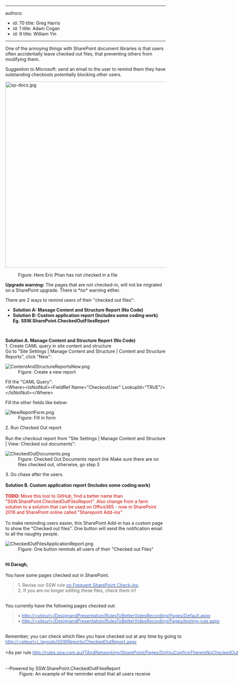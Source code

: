 

---
authors:
  - id: 70
    title: Greg Harris
  - id: 1
    title: Adam Cogan
  - id: 9
    title: William Yin
---




<span class='intro'> <p></p><p class="p1">One of the annoying things with SharePoint document libraries is that users often accidentally leave checked out files, that preventing others from modifying them.​</p><p class="p1">Suggestion to Microsoft&#58; send an email to the user to remind them they have outstanding checkouts potentially blocking other users.</p><dl class="image"><dt>
      <img src="/PublishingImages/sp-docs.jpg" alt="sp-docs.jpg" style="margin&#58;0px;width&#58;780px;height&#58;585px;" />
   </dt><dd>Figure&#58; Here Eric Phan has not checked in a file </dd></dl><p></p><p>
   <b>Upgrade warning&#58;</b> The pages that are not checked-in, will not be migrated on a SharePoint upgrade. There is *no* warning either.​</p><p>There are 2 ways to remind users of their &quot;checked out files&quot;&#58;​</p><ul><li> 
      <strong>Solution A&#58; Manage Content and Structure Report (No Code)​</strong></li><li> 
      <strong> 
         <strong>Solution B&#58; Custom application report (Includes some coding work)​<br>Eg.&#160;SSW.SharePoint.CheckedOutFilesReport​<br></strong></strong></li></ul> </span>

​ 
<div> 
   <strong>Solution A. Manage Content and Structure Report (No Code)</strong></div><div>1. Create CAML query in site content and structure</div><div>Go to &quot;Site Settings | Manage Content and Structure | Content and Structure Reports&quot;, click &quot;New&quot;&#58;</div><dl class="image"><dt> <img class="ssw-rteStyle-ImageArea" alt="ContentAndStructureReportsNew.png" src="/PublishingImages/ContentAndStructureReportsNew.png" /> </dt><dd class="ssw-rteStyle-FigureNormal">Figure&#58; Create a new report</dd></dl><div> 
   <span>Fill the</span><span>&#160;&quot;CAML Query&quot;&#58;</span>
   <div class="ssw-rteStyle-CodeArea">&lt;Where&gt;&lt;IsNotNull&gt;&lt;FieldRef Name=&quot;CheckoutUser&quot; LookupId=&quot;TRUE&quot;/&gt;&lt;/IsNotNull&gt;&lt;/Where&gt;</div><p>Fill the other fields like below&#58;</p><dl class="image"><dt> <img class="ssw-rteStyle-ImageArea" alt="NewReportForm.png" src="/PublishingImages/NewReportForm.png" /> </dt><dd>Figure&#58; Fill in form</dd></dl><div>2. Run Checked Out report</div><div>&#160;</div><div>Run the checkout report from &quot;Site Settings | Manage Content and Structure | View&#58; Checked out documents&quot;&#58;</div><dl class="image"><dt> <img class="ssw-rteStyle-ImageArea" alt="CheckedOutDocuments.png" src="/PublishingImages/CheckedOutDocuments.png" /> </dt><dd>Figure&#58; Checked Out Documents report link Make sure there are no files checked out, otherwise, go step 3</dd></dl><div>3. Go chase after the users.</div>​ 
   <div> 
      <strong>Solution B. Custom application report (Includes some coding work)<br></strong><span style="color&#58;#cc0000;"><br></span></div><div> 
      <span style="color&#58;#cc0000;"> <b>TODO&#58; </b>Move this tool to GitHub, find a better name than &quot;SSW.SharePoint.CheckedOutFilesReport&quot;. </span> <span style="color&#58;#cc0000;"> Also</span><span style="color&#58;#cc0000;"> change from a farm solution to a solution that can be used on Office365 - now in SharePoint 2016 and SharePoint online called &quot;Sharepoint Add-ins&quot;&#160;</span></div><div> 
      <font color="#cc0000"> <br></font>To make reminding users&#160;easier, this SharePoint Add-in&#160;has&#160;a custom page to show the &quot;Checked out files&quot;. One button will&#160;send the notification email to all the naughty people.</div>
   <dl> <dt><img class="ssw-rteStyle-ImageArea" alt="CheckedOutFilesApplicationReport.png" src="/PublishingImages/CheckedOutFilesApplicationReport.png" /></dt><dd>Figure&#58; One button reminds all users of their&#160;&quot;Checked out Files&quot;</dd></dl><div class="ssw-rteStyle-FigureNormal">&#160;</div><div class="ssw-rteStyle-GreyBox" style="width&#58;862px;height&#58;344px;"><div> 
         <strong>Hi Daragh, </strong></div><div> 
         <strong></strong>&#160;</div><div>You have some pages checked out in SharePoint.</div><blockquote dir="ltr" style="margin-right&#58;0px;"><div>1. Revise our SSW rule 
            <a href="/Pages/DoYouConfirmThereIsNoCheckedOutData.aspx"> 
               <font color="#3a66cc">on Frequent SharePoint Check-ins</font></a>.<br>2. If you are no longer editing these files, check them in! </div></blockquote><div>&#160;</div><div></div><div></div><div>You currently have the following pages checked out&#58;</div><blockquote dir="ltr"><div>• 
            <a href="/Pages/DoYouConfirmThereIsNoCheckedOutData.aspx"> 
               <font color="#3a66cc">http&#58;//&lt;siteurl&gt;/DesignandPresentation/RulesToBetterVideoRecording/Pages/Default.aspx</font></a><br>• 
            <a href="/Pages/DoYouConfirmThereIsNoCheckedOutData.aspx"> 
               <font color="#3a66cc">http&#58;//&lt;siteurl&gt;/DesignandPresentation/RulesToBetterVideoRecording/Pages/testing-rule.aspx</font></a></div></blockquote><div> 
         <br>Remember, you can check which files you have checked out at any time by going to <a href="/Pages/DoYouConfirmThereIsNoCheckedOutData.aspx"> <font color="#3a66cc"> http&#58;//&lt;siteurl&gt;/_layouts/<span>SSWReports/CheckedOutReport.aspx</span></font></a></div><div> 
         <br>&lt;As per rule <a href="/Pages/DoYouConfirmThereIsNoCheckedOutData.aspx"> <font color="#3a66cc">http&#58;//rules.ssw.com.au/ITAndNetworking/SharePoint/Pages/DoYouConfirmThereIsNoCheckedOutData.aspx</font></a> &gt;</div><div> 
         <br> 
      </div><p>​<span style="line-height&#58;1.6;font-size&#58;inherit;">--Powered by SSW.SharePoint.CheckedOutFilesReport</span><span style="line-height&#58;1.6;font-size&#58;inherit;"> </span> <br></p></div><dd class="ssw15-rteElement-FigureNormal">&#160;Figure&#58; An example of the reminder email that all users receive </dd></div>



